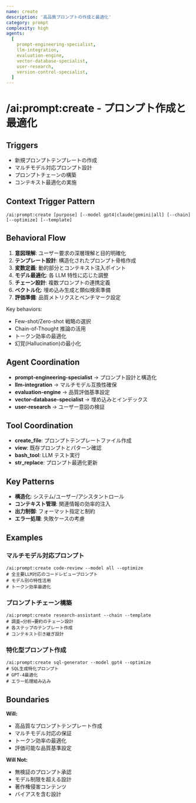 ```yaml
---
name: create
description: '高品質プロンプトの作成と最適化'
category: prompt
complexity: high
agents:
  [
    prompt-engineering-specialist,
    llm-integration,
    evaluation-engine,
    vector-database-specialist,
    user-research,
    version-control-specialist,
  ]
---
```


# /ai:prompt:create - プロンプト作成と最適化

## Triggers

- 新規プロンプトテンプレートの作成
- マルチモデル対応プロンプト設計
- プロンプトチェーンの構築
- コンテキスト最適化の実施

## Context Trigger Pattern

```
/ai:prompt:create [purpose] [--model gpt4|claude|gemini|all] [--chain] [--optimize] [--template]
```

## Behavioral Flow

1. **意図理解**: ユーザー要求の深層理解と目的明確化
2. **テンプレート設計**: 構造化されたプロンプト骨格作成
3. **変数定義**: 動的部分とコンテキスト注入ポイント
4. **モデル最適化**: 各 LLM 特性に応じた調整
5. **チェーン設計**: 複数プロンプトの連携定義
6. **ベクトル化**: 埋め込み生成と類似検索準備
7. **評価準備**: 品質メトリクスとベンチマーク設定

Key behaviors:

- Few-shot/Zero-shot 戦略の選択
- Chain-of-Thought 推論の活用
- トークン効率の最適化
- 幻覚(Hallucination)の最小化

## Agent Coordination

- **prompt-engineering-specialist** → プロンプト設計と構造化
- **llm-integration** → マルチモデル互換性確保
- **evaluation-engine** → 品質評価基準設定
- **vector-database-specialist** → 埋め込みとインデックス
- **user-research** → ユーザー意図の検証

## Tool Coordination

- **create_file**: プロンプトテンプレートファイル作成
- **view**: 既存プロンプトとパターン確認
- **bash_tool**: LLM テスト実行
- **str_replace**: プロンプト最適化更新

## Key Patterns

- **構造化**: システム/ユーザー/アシスタントロール
- **コンテキスト管理**: 関連情報の効率的注入
- **出力制御**: フォーマット指定と制約
- **エラー処理**: 失敗ケースの考慮

## Examples

### マルチモデル対応プロンプト

```
/ai:prompt:create code-review --model all --optimize
# 全主要LLM対応のコードレビュープロンプト
# モデル別の特性活用
# トークン効率最適化
```

### プロンプトチェーン構築

```
/ai:prompt:create research-assistant --chain --template
# 調査→分析→要約のチェーン設計
# 各ステップのテンプレート作成
# コンテキスト引き継ぎ設計
```

### 特化型プロンプト作成

```
/ai:prompt:create sql-generator --model gpt4 --optimize
# SQL生成特化プロンプト
# GPT-4最適化
# エラー処理組み込み
```

## Boundaries

**Will:**

- 高品質なプロンプトテンプレート作成
- マルチモデル対応の保証
- トークン効率の最適化
- 評価可能な品質基準設定

**Will Not:**

- 無検証のプロンプト承認
- モデル制限を超える設計
- 著作権侵害コンテンツ
- バイアスを含む設計
